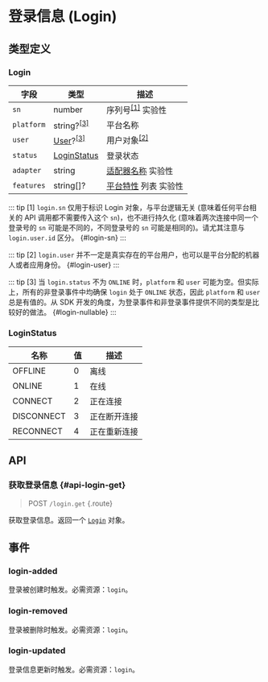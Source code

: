 # 登录信息 (Login)

## 类型定义

### Login

| 字段 | 类型 | 描述 |
| --- | --- | --- |
| `sn` | number | 序列号<sup>[[1]](#login-sn)</sup> <badge type="warning">实验性</badge> |
| `platform` | string?<sup>[[3]](#login-nullable)</sup> | 平台名称 |
| `user` | [User](./user.md)?<sup>[[3]](#login-nullable)</sup> | 用户对象<sup>[[2]](#login-user)</sup> |
| `status` | [LoginStatus](#loginstatus) | 登录状态 |
| `adapter` | string | [适配器名称](../advanced/internal.md#platform-adapter) <badge type="warning">实验性</badge> |
| `features` | string[]? | [平台特性](../protocol/api.md#平台特性) 列表 <badge type="warning">实验性</badge> |

::: tip
[1] `login.sn` 仅用于标识 Login 对象，与平台逻辑无关 (意味着任何平台相关的 API 调用都不需要传入这个 `sn`)，也不进行持久化 (意味着两次连接中同一个登录号的 `sn` 可能是不同的，不同登录号的 `sn` 可能是相同的)。请尤其注意与 `login.user.id` 区分。 {#login-sn}
:::

::: tip
[2] `login.user` 并不一定是真实存在的平台用户，也可以是平台分配的机器人或者应用身份。 {#login-user}
:::

::: tip
[3] 当 `login.status` 不为 `ONLINE` 时，`platform` 和 `user` 可能为空。但实际上，所有的非登录事件中均确保 `login` 处于 `ONLINE` 状态，因此 `platform` 和 `user` 总是有值的。从 SDK 开发的角度，为登录事件和非登录事件提供不同的类型是比较好的做法。 {#login-nullable}
:::

### LoginStatus

| 名称 | 值 | 描述 |
| --- | --- | --- |
| OFFLINE | 0 | 离线 |
| ONLINE | 1 | 在线 |
| CONNECT | 2 | 正在连接 |
| DISCONNECT | 3 | 正在断开连接 |
| RECONNECT | 4 | 正在重新连接 |

## API

### 获取登录信息 {#api-login-get}

> <badge>POST</badge> `/login.get` {.route}

获取登录信息。返回一个 [`Login`](#login) 对象。

<!-- ### 获取方法列表

> <badge>POST</badge>`/method.list` {.route}

获取当前可以调用的方法列表。返回一个 `string` 数组。 -->

## 事件

### login-added

登录被创建时触发。必需资源：`login`。

### login-removed

登录被删除时触发。必需资源：`login`。

### login-updated

登录信息更新时触发。必需资源：`login`。
